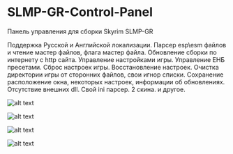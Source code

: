 # SLMP-GR-Control-Panel

Панель управления для сборки Skyrim SLMP-GR

Поддержка Русской и Английской локализации.
Парсер esp\esm файлов и чтение мастер файлов, флага мастер файла.
Обновление сборки по интернету с http сайта.
Управление настройками игры.
Управление ЕНБ пресетами.
Сброс настроек игры. Восстановление настроек.
Очистка директории игры от сторонних файлов, свои игнор списки.
Сохранение расположение окна, некоторых настроек, информации об обновлениях.
Отсутствие внешних dll. Свой ini парсер.
2 скина.
и другое.

![alt text](https://i.imgur.com/fCX7O5c.jpg)

![alt text](https://i.imgur.com/klxqlws.jpg)

![alt text](https://i.imgur.com/zvX8qTu.jpg)

![alt text](https://i.imgur.com/nAsQef0.jpg)
